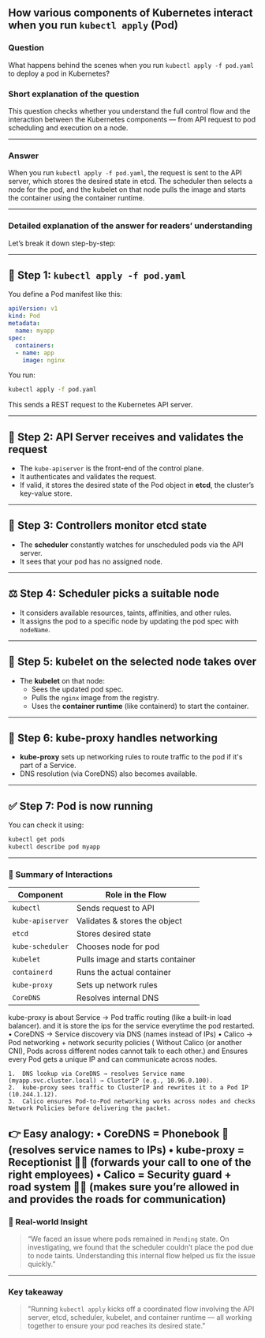 ## How various components of Kubernetes interact when you run `kubectl apply` (Pod)

### Question  
What happens behind the scenes when you run `kubectl apply -f pod.yaml` to deploy a pod in Kubernetes?

### Short explanation of the question  
This question checks whether you understand the full control flow and the interaction between the Kubernetes components — from API request to pod scheduling and execution on a node.

---

### Answer  
When you run `kubectl apply -f pod.yaml`, the request is sent to the API server, which stores the desired state in etcd. The scheduler then selects a node for the pod, and the kubelet on that node pulls the image and starts the container using the container runtime.

---

### Detailed explanation of the answer for readers’ understanding

Let’s break it down step-by-step:

---

## 🧾 Step 1: `kubectl apply -f pod.yaml`

You define a Pod manifest like this:

```yaml
apiVersion: v1
kind: Pod
metadata:
  name: myapp
spec:
  containers:
  - name: app
    image: nginx
```

You run:

```bash
kubectl apply -f pod.yaml
```

This sends a REST request to the Kubernetes API server.

---

## 🔐 Step 2: API Server receives and validates the request

- The `kube-apiserver` is the front-end of the control plane.
- It authenticates and validates the request.
- If valid, it stores the desired state of the Pod object in **etcd**, the cluster’s key-value store.

---

## 🧠 Step 3: Controllers monitor etcd state

- The **scheduler** constantly watches for unscheduled pods via the API server.
- It sees that your pod has no assigned node.

---

## ⚖️ Step 4: Scheduler picks a suitable node

- It considers available resources, taints, affinities, and other rules.
- It assigns the pod to a specific node by updating the pod spec with `nodeName`.

---

## 🔧 Step 5: kubelet on the selected node takes over

- The **kubelet** on that node:
  - Sees the updated pod spec.
  - Pulls the `nginx` image from the registry.
  - Uses the **container runtime** (like containerd) to start the container.

---

## 🔌 Step 6: kube-proxy handles networking

- **kube-proxy** sets up networking rules to route traffic to the pod if it's part of a Service.
- DNS resolution (via CoreDNS) also becomes available.

---

## ✅ Step 7: Pod is now running

You can check it using:

```bash
kubectl get pods
kubectl describe pod myapp
```

---

### 🔄 Summary of Interactions

| Component        | Role in the Flow |
|------------------|------------------|
| `kubectl`        | Sends request to API |
| `kube-apiserver` | Validates & stores the object |
| `etcd`           | Stores desired state |
| `kube-scheduler` | Chooses node for pod |
| `kubelet`        | Pulls image and starts container |
| `containerd`     | Runs the actual container |
| `kube-proxy`     | Sets up network rules |
| `CoreDNS`        | Resolves internal DNS |

   kube-proxy is about Service → Pod traffic routing (like a built-in load balancer). and it is store the ips for the service everytime the pod restarted.
	•	CoreDNS → Service discovery via DNS (names instead of IPs)
	•	Calico → Pod networking + network security policies ( Without Calico (or another CNI), Pods across different nodes cannot talk to each other.) and Ensures every Pod gets a unique IP and can communicate across nodes.

	1.	DNS lookup via CoreDNS → resolves Service name (myapp.svc.cluster.local) → ClusterIP (e.g., 10.96.0.100).
	2.	kube-proxy sees traffic to ClusterIP and rewrites it to a Pod IP (10.244.1.12).
	3.	Calico ensures Pod-to-Pod networking works across nodes and checks Network Policies before delivering the packet.

 👉 Easy analogy:
	•	CoreDNS = Phonebook 📖 (resolves service names to IPs)
	•	kube-proxy = Receptionist 👩‍💼 (forwards your call to one of the right employees)
	•	Calico = Security guard + road system 🚦🔐 (makes sure you’re allowed in and provides the roads for communication)
---

### 🧠 Real-world Insight

> “We faced an issue where pods remained in `Pending` state. On investigating, we found that the scheduler couldn’t place the pod due to node taints. Understanding this internal flow helped us fix the issue quickly.”

---

### Key takeaway

> "Running `kubectl apply` kicks off a coordinated flow involving the API server, etcd, scheduler, kubelet, and container runtime — all working together to ensure your pod reaches its desired state."
> 
